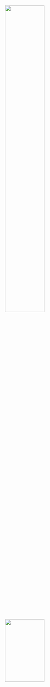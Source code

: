 <a href="https://github.com/whjin/docs">
    <img
        src="https://github-readme-stats.vercel.app/api?username=whjin&count_private=true&show_icons=true&theme=radical" style="width: 50%;"/>
</a>
<a href="https://github.com/whjin/docs">
    <img
        src="https://github-readme-stats.vercel.app/api/top-langs/?username=whjin&layout=compact&theme=radical"  style="width: 50%;height:200px;"/>
</a>